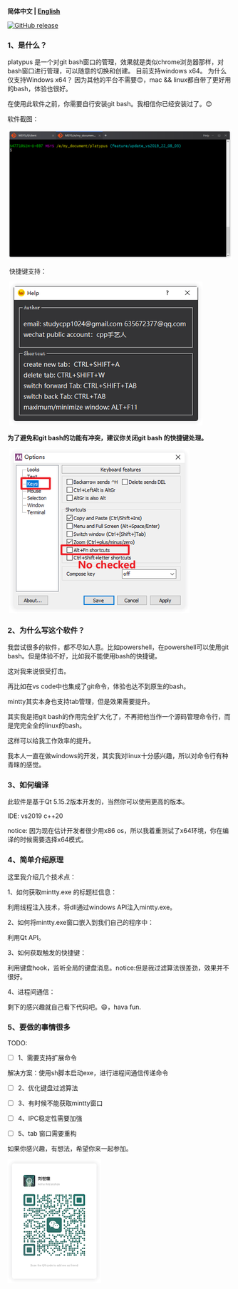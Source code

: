 **简体中文 | [English](./README.md)**

[![GitHub release](https://img.shields.io/github/release/MingYueRuYa/platypus.svg?style=flat-square)](https://github.com/MingYueRuYa/platypus/releases/latest)

### 1、是什么？

platypus 是一个对git bash窗口的管理，效果就是类似chrome浏览器那样，对bash窗口进行管理，可以随意的切换和创建。
目前支持windows x64。
为什么仅支持Windows x64？
因为其他的平台不需要😊，mac && linux都自带了更好用的bash，体验也很好。

在使用此软件之前，你需要自行安装git bash。我相信你已经安装过了。😊

软件截图：

![](./images/01_rounder.png)

​      快捷键支持：

​	![](./images/shortcut_rounder.png)

**为了避免和git bash的功能有冲突，建议你关闭git bash 的快捷键处理。**

​	![](./images/config_dialog_rounder.png)


 ### 2、为什么写这个软件？

我尝试很多的软件，都不尽如人意。比如powershell，在powershell可以使用git bash。但是体验不好，比如我不能使用bash的快捷键。

这对我来说很受打击。

再比如在vs code中也集成了git命令，体验也达不到原生的bash。

mintty其实本身也支持tab管理，但是效果需要提升。

其实我是把git bash的作用完全扩大化了，不再把他当作一个源码管理命令行，而是完完全全的linux的bash。

这样可以给我工作效率的提升。

我本人一直在做windows的开发，其实我对linux十分感兴趣，所以对命令行有种青睐的感觉。

 ### 3、如何编译

此软件是基于Qt 5.15.2版本开发的，当然你可以使用更高的版本。

IDE: vs2019 c++20

notice: 因为现在估计开发者很少用x86 os，所以我着重测试了x64环境，你在编译的时候需要选择x64模式。


 ### 4、简单介绍原理

这里我介绍几个技术点：

1、如何获取mintty.exe 的标题栏信息：

利用线程注入技术，将dll通过windows API注入mintty.exe。

2、如何将mintty.exe窗口嵌入到我们自己的程序中：

利用Qt API。

3、如何获取触发的快捷键：

利用键盘hook，监听全局的键盘消息。notice:但是我过滤算法很差劲，效果并不很好。

4、进程间通信：

剩下的感兴趣就自己看下代码吧。😄，hava fun.

 ### 5、要做的事情很多

TODO:

- [ ] 1、需要支持扩展命令

解决方案：使用sh脚本启动exe，进行进程间通信传递命令


- [ ] 2、优化键盘过滤算法

- [ ] 3、有时候不能获取mintty窗口

- [ ] 4、IPC稳定性需要加强

- [ ] 5、tab 窗口需要重构

如果你感兴趣，有想法，希望你来一起参加。

<img src="./images/wechat_rounder.png"/>
